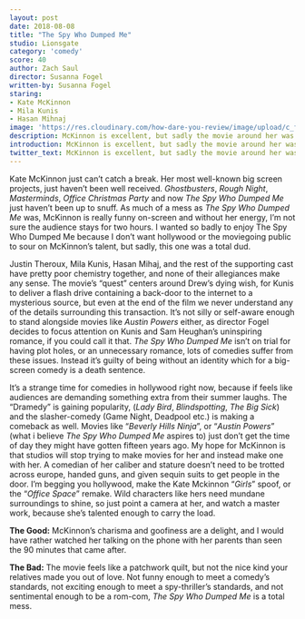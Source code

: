 ```yaml
---
layout: post
date: 2018-08-08
title: "The Spy Who Dumped Me"
studio: Lionsgate
category: 'comedy'
score: 40
author: Zach Saul
director: Susanna Fogel
written-by: Susanna Fogel
staring:
- Kate McKinnon
- Mila Kunis
- Hasan Mihnaj
image: 'https://res.cloudinary.com/how-dare-you-review/image/upload/c_fill,h_399,w_760/v1529979103/the-spy-who-dumped-me.jpg'
description: McKinnon is excellent, but sadly the movie around her was about as uninteresting as it gets.   
introduction: McKinnon is excellent, but sadly the movie around her was about as uninteresting as it gets.
twitter_text: McKinnon is excellent, but sadly the movie around her was about as uninteresting as it gets.
---
```




Kate McKinnon just can’t catch a break. Her most well-known big screen projects, just haven’t been well received. *Ghostbusters*, *Rough Night*, *Masterminds*, *Office Christmas Party* and now *The Spy Who Dumped Me* just haven’t been up to snuff. As much of a mess as *The Spy Who Dumped Me* was, McKinnon is really funny on-screen and without her energy, I’m not sure the audience stays for two hours. I wanted so badly to enjoy The Spy Who Dumped Me because I don’t want hollywood or the moviegoing public to sour on McKinnon’s talent, but sadly, this one was a total dud. 

Justin Theroux, Mila Kunis, Hasan Mihaj, and the rest of the supporting cast have pretty poor chemistry together, and none of their allegiances make any sense. The movie’s “quest” centers around Drew’s dying wish, for Kunis to deliver a flash drive containing a back-door to the internet to a mysterious source, but even at the end of the film we never understand any of the details surrounding this transaction. It’s not silly or self-aware enough to stand alongside movies like *Austin Powers* either, as director Fogel decides to focus attention on Kunis and Sam Heughan’s uninspiring romance, if you could call it that. *The Spy Who Dumped Me* isn’t on trial for having plot holes, or an unnecessary romance, lots of comedies suffer from these issues. Instead it’s guilty of being without an identity which for a big-screen comedy is a death sentence.

It’s a strange time for comedies in hollywood right now, because if feels like audiences are demanding something extra from their summer laughs. The “Dramedy” is gaining popularity, (*Lady Bird*, *Blindspotting*, *The Big Sick*) and the slasher-comedy (Game Night, Deadpool etc.) is making a comeback as well. Movies like “*Beverly Hills Ninja*”, or “*Austin Powers*” (what i believe *The Spy Who Dumped Me* aspires to) just don’t get the time of day they might have gotten fifteen years ago. My hope for McKinnon is that studios will stop trying to make movies for her and instead make one with her. A comedian of her caliber and stature doesn’t need to be trotted across europe, handed guns, and given sequin suits to get people in the door. I’m begging you hollywood, make the Kate Mckinnon “*Girls*” spoof, or the “*Office Space*” remake. Wild characters like hers need mundane surroundings to shine, so just point a camera at her, and watch a master work, because she’s talented enough to carry the load.

**The Good:** McKinnon’s charisma and goofiness are a delight, and I would have rather watched her talking on the phone with her parents than seen the 90 minutes that came after. 

**The Bad:** The movie feels like a patchwork quilt, but not the nice kind your relatives made you out of love. Not funny enough to meet a comedy’s standards, not exciting enough to meet a spy-thriller’s standards, and not sentimental enough to be a rom-com, *The Spy Who Dumped Me* is a total mess. 






